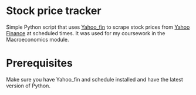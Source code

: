 # Stock price tracker
 
Simple Python script that uses [Yahoo_fin](http://theautomatic.net/yahoo_fin-documentation/) to scrape stock prices from [Yahoo Finance](https://finance.yahoo.com/) at scheduled times. It was used for my coursework in the Macroeconomics module.

# Prerequisites

Make sure you have Yahoo_fin and schedule installed and have the latest version of Python.
